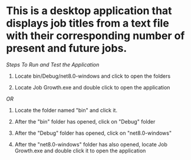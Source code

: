 # This is a desktop application that displays job titles from a text file with their corresponding number of present and future jobs.



*Steps To Run and Test the Application*

1. Locate bin/Debug/net8.0-windows and click to open the folders

2. Locate Job Growth.exe and double click to open the application 

*OR*

1. Locate the folder named "bin" and click it.

2. After the "bin" folder has opened, click on "Debug" folder

3. After the "Debug" folder has opened, click on "net8.0-windows"

4. After the "net8.0-windows" folder has also opened, locate Job Growth.exe and double click it to open the application
